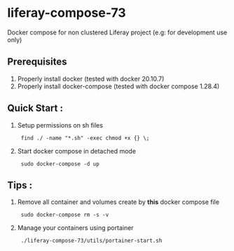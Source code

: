 # liferay-compose-73
Docker compose for non clustered Liferay project (e.g: for development use only)

## Prerequisites
1. Properly install docker (tested with docker 20.10.7)
2. Properly install docker-compose (tested with docker compose 1.28.4)

## Quick Start :
1. Setup permissions on sh files
    ```console
     find ./ -name "*.sh" -exec chmod +x {} \;
    ```
2. Start docker compose in detached mode
    ```console
     sudo docker-compose -d up
    ```

## Tips :
1. Remove all container and volumes create by **this** docker compose file 
    ```console
     sudo docker-compose rm -s -v
    ```
2. Manage your containers using portainer
    ```console
     ./liferay-compose-73/utils/portainer-start.sh
    ```

